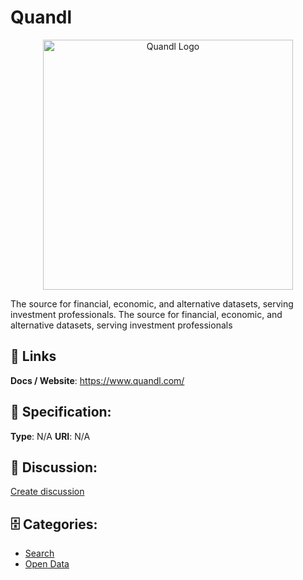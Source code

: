 # Quandl
<p align="center">
    <img width="400" src="https://raw.githubusercontent.com/apis-list/apis-list/main/apis/quandl/logo_256x256.png" alt="Quandl Logo"/>
</p>

The source for financial, economic, and alternative datasets, serving investment professionals.  The source for financial, economic, and alternative datasets, serving investment professionals

##  🔗 Links
**Docs / Website**: https://www.quandl.com/

## 🧬 Specification:
**Type**: N/A
**URI**: N/A

## 💬 Discussion:
[Create discussion](https://github.com/apis-list/apis-list/discussions/new)

## 🗄️ Categories:
- [Search](https://github.com/apis-list/apis-list#search)
- [Open Data](https://github.com/apis-list/apis-list#open-data)







